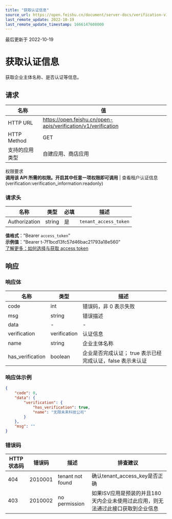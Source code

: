 ```yaml
---
title: "获取认证信息"
source_url: https://open.feishu.cn/document/server-docs/verification-v1/get
last_remote_update: 2022-10-19
last_remote_update_timestamp: 1666147608000
---
```

最后更新于 2022-10-19

# 获取认证信息

获取企业主体名称、是否认证等信息。

## 请求
名称 | 值
---|---
HTTP URL | https://open.feishu.cn/open-apis/verification/v1/verification
HTTP Method | GET
支持的应用类型 | 自建应用、商店应用
权限要求  
            **调用该 API 所需的权限。开启其中任意一项权限即可调用** | 查看租户认证信息(verification:verification_information:readonly)

### 请求头

名称 | 类型 | 必填 | 描述
--- | --- | --- | ---
Authorization | string | 是 | `tenant_access_token`  
**值格式**："Bearer `access_token`"  
**示例值**："Bearer t-7f1bcd13fc57d46bac21793a18e560"  
[了解更多：如何选择与获取 access token](https://open.feishu.cn/document/uAjLw4CM/ugTN1YjL4UTN24CO1UjN/trouble-shooting/how-to-choose-which-type-of-token-to-use)

## 响应

### 响应体

名称 | 类型 | 描述
--- | --- | ---
code | int | 错误码，非 0 表示失败
msg | string | 错误描述
data | \- | \-
verification | verification | 认证信息
name | string | 企业主体名称
has_verification | boolean | 企业是否完成认证； true 表示已经完成认证，false 表示未认证

### 响应体示例
```json
{
    "code": 0,
    "data": {
        "verification": {
            "has_verification": true,
            "name": "无限未来科技公司"
        }
    },
    "msg": ""
}
```

### 错误码

HTTP状态码 | 错误码 | 描述 | 排查建议
--- | --- | --- | ---
404 | 2010001 | tenant not found | 确认tenant_access_key是否正确
403 | 2010002 | no permission | 如果ISV应用是预装的并且180天内企业未使用过此应用，则无法通过此接口获取到企业信息
